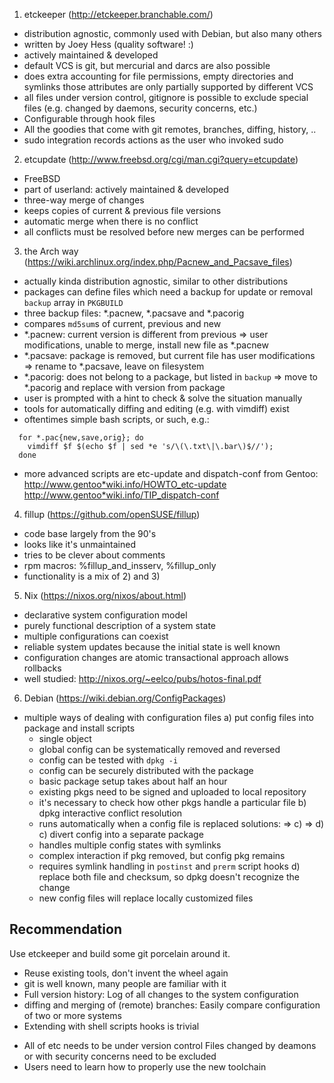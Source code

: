 1) etckeeper (http://etckeeper.branchable.com/)
  * distribution agnostic, commonly used with Debian, but also many others
  * written by Joey Hess (quality software! :)
  * actively maintained & developed
  * default VCS is git, but mercurial and darcs are also possible
  * does extra accounting for file permissions, empty directories and symlinks
    those attributes are only partially supported by different VCS
  * all files under version control, gitignore is possible to exclude special
    files (e.g. changed by daemons, security concerns, etc.)
  * Configurable through hook files
  * All the goodies that come with git
    remotes, branches, diffing, history, ..
  * sudo integration
    records actions as the user who invoked sudo

2) etcupdate (http://www.freebsd.org/cgi/man.cgi?query=etcupdate)
  * FreeBSD
  * part of userland: actively maintained & developed
  * three-way merge of changes
  * keeps copies of current & previous file versions
  * automatic merge when there is no conflict
  * all conflicts must be resolved before new merges can be performed

3) the Arch way (https://wiki.archlinux.org/index.php/Pacnew_and_Pacsave_files)
  * actually kinda distribution agnostic, similar to other distributions
  * packages can define files which need a backup for update or removal
    `backup` array in `PKGBUILD`
  * three backup files: *.pacnew, *.pacsave and *.pacorig
  * compares `md5sum`s of current, previous and new
  * *.pacnew:
    current version is different from previous
    => user modifications, unable to merge, install new file as *.pacnew
  * *.pacsave:
    package is removed, but current file has user modifications
    => rename to *.pacsave, leave on filesystem
  * *.pacorig:
    does not belong to a package, but listed in `backup`
    => move to *.pacorig and replace with version from package
  * user is prompted with a hint to check & solve the situation manually
  * tools for automatically diffing and editing (e.g. with vimdiff) exist
  * oftentimes simple bash scripts, or such, e.g.:

  ```
    for *.pac{new,save,orig}; do
      vimdiff $f $(echo $f | sed *e 's/\(\.txt\|\.bar\)$//');
    done
  ```

  * more advanced scripts are etc-update and dispatch-conf from Gentoo:  
    http://www.gentoo*wiki.info/HOWTO_etc-update  
    http://www.gentoo*wiki.info/TIP_dispatch-conf

4) fillup (https://github.com/openSUSE/fillup)
  * code base largely from the 90's
  * looks like it's unmaintained
  * tries to be clever about comments
  * rpm macros: %fillup_and_insserv, %fillup_only
  * functionality is a mix of 2) and 3)

5) Nix (https://nixos.org/nixos/about.html)
  * declarative system configuration model
  * purely functional description of a system state
  * multiple configurations can coexist
  * reliable system updates because the initial state is well known
  * configuration changes are atomic
    transactional approach allows rollbacks
  * well studied: http://nixos.org/~eelco/pubs/hotos-final.pdf

6) Debian (https://wiki.debian.org/ConfigPackages)
  * multiple ways of dealing with configuration files
    a) put config files into package and install scripts
      + single object
      + global config can be systematically removed and reversed
      + config can be tested with `dpkg -i`
      + config can be securely distributed with the package
      - basic package setup takes about half an hour
      - existing pkgs need to be signed and uploaded to local repository
      - it's necessary to check how other pkgs handle a particular file
    b) dpkg interactive conflict resolution
      - runs automatically when a config file is replaced
        solutions:
        => c)
        => d)
    c) divert config into a separate package
      + handles multiple config states with symlinks
      - complex interaction if pkg removed, but config pkg remains
      - requires symlink handling in `postinst` and `prerm` script hooks
    d) replace both file and checksum, so dpkg doesn't recognize the change
      - new config files will replace locally customized files

## Recommendation

Use etckeeper and build some git porcelain around it.

+ Reuse existing tools, don't invent the wheel again
+ git is well known, many people are familiar with it
+ Full version history:
  Log of all changes to the system configuration
+ diffing and merging of (remote) branches:
  Easily compare configuration of two or more systems
+ Extending with shell scripts hooks is trivial

- All of etc needs to be under version control
  Files changed by deamons or with security concerns need to be excluded
- Users need to learn how to properly use the new toolchain
